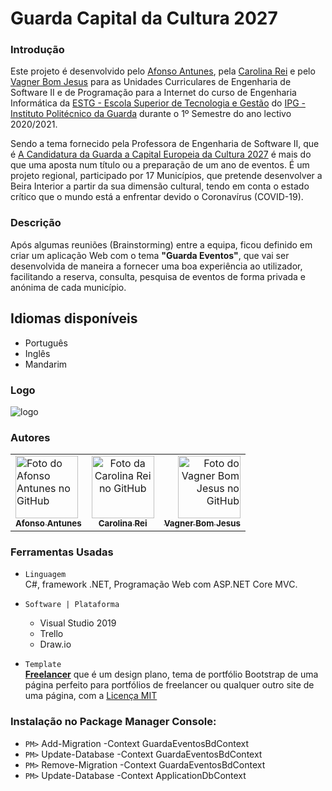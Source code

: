 # Guarda Capital da Cultura 2027

### Introdução 

Este projeto é desenvolvido pelo [Afonso Antunes](https://github.com/AfonsoAntunes), pela [Carolina Rei](https://github.com/CarolinaRei) e pelo [Vagner Bom Jesus](https://github.com/VagnerBomJesus) para as Unidades Curriculares de Engenharia de Software II e de Programação para a Internet do curso de Engenharia Informática da [ESTG - Escola Superior de Tecnologia e Gestão](http://www.estg.ipg.pt/) do [IPG - Instituto Politécnico da Guarda](http://www.ipg.pt/) durante o 1º Semestre do ano lectivo 2020/2021.

Sendo a tema fornecido pela Professora de Engenharia de Software II, que é [A Candidatura da Guarda a Capital Europeia da Cultura 2027](https://www.guarda2027.pt/) é mais do que uma aposta num título ou a preparação de um ano de eventos. É um projeto regional, participado por 17 Municípios, que pretende desenvolver a Beira Interior a partir da sua dimensão cultural, tendo em conta o estado crítico que o mundo está a enfrentar devido o Coronavírus (COVID-19).


### Descrição 

Após algumas reuniões (Brainstorming) entre a equipa, ficou definido em criar um aplicação Web com o tema **"Guarda Eventos"**, que vai ser desenvolvida de maneira a fornecer uma boa experiência ao utilizador, facilitando a reserva, consulta, pesquisa de eventos de forma privada e anónima de cada município.

## Idiomas disponíveis
- Português
- Inglês
- Mandarim


### Logo

![logo](https://user-images.githubusercontent.com/61904160/105025533-59c10f80-5a45-11eb-96d8-c9f65937cdfc.JPG)

### Autores

<table>
  <tr>
    <td align="left" >
      <a href="https://github.com/AfonsoAntunes">
        <img src="https://avatars3.githubusercontent.com/u/36044209?s=460&u=436665a9f6d85a7047c8e6c7b28201a9ebef61f9&v=4" width="100px;" alt="Foto do Afonso Antunes no GitHub"/><br>
        <sub>
          <b>Afonso Antunes</b>
        </sub>
      </a>
    </td> 
    <td align="center" style="margin:100px">
      <a href="https://github.com/CarolinaRei">
        <img src="https://avatars3.githubusercontent.com/u/61904160?s=460&u=5217cb7f3355a0958c72db7d12808fd5c2c952fc&v=4" width="100px;" alt="Foto da Carolina Rei no GitHub"/>            <br>
        <sub>
          <b>Carolina Rei</b>
        </sub>
      </a>
    </td>   
       <td align="right">
      <a href="https://github.com/VagnerBomJesus">
        <img src="https://avatars3.githubusercontent.com/u/48354097?s=460&u=be6243a42abb62bc432ab7de6a5e0673c1dcb740&v=4" width="100px;" alt="Foto do Vagner Bom Jesus no GitHub"/><br>
        <sub>
          <b>Vagner Bom Jesus</b>
        </sub>
      </a>
    </td> 
 </tr>
</table>

### Ferramentas Usadas 

- `Linguagem`  
     C#, framework .NET, Programação Web com ASP.NET Core MVC.
      
- `Software | Plataforma ` 
    - Visual Studio 2019
    - Trello
    - Draw.io
    
- `Template`  
     [**Freelancer**](https://startbootstrap.com/theme/freelancer)  que é um design plano, tema de portfólio Bootstrap de uma página perfeito para portfólios de freelancer ou qualquer outro site de uma página, com a [Licença MIT](https://github.com/startbootstrap/startbootstrap-freelancer/blob/master/LICENSE)
     
     
### Instalação no Package Manager Console:
- `PM>` Add-Migration -Context GuardaEventosBdContext
- `PM>` Update-Database -Context GuardaEventosBdContext 
- `PM>` Remove-Migration -Context GuardaEventosBdContext 
- `PM>` Update-Database -Context ApplicationDbContext
